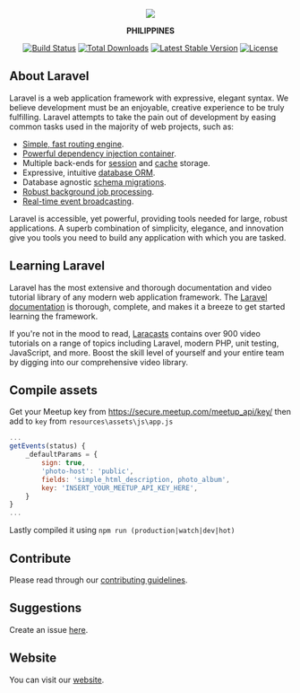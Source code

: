 [github]: https://github.com/Laravel-Philippines/laravel.ph
[website]: http://laravel.ph
[Laracasts]: https://laracasts.com

<p align="center"><img src="https://laravel.com/assets/img/components/logo-laravel.svg"></p>
<p align="center"><strong>PHILIPPINES</strong></p>

<p align="center">
<a href="https://travis-ci.org/laravel/framework"><img src="https://travis-ci.org/laravel/framework.svg" alt="Build Status"></a>
<a href="https://packagist.org/packages/laravel/framework"><img src="https://poser.pugx.org/laravel/framework/d/total.svg" alt="Total Downloads"></a>
<a href="https://packagist.org/packages/laravel/framework"><img src="https://poser.pugx.org/laravel/framework/v/stable.svg" alt="Latest Stable Version"></a>
<a href="https://packagist.org/packages/laravel/framework"><img src="https://poser.pugx.org/laravel/framework/license.svg" alt="License"></a>
</p>

## About Laravel

Laravel is a web application framework with expressive, elegant syntax. We believe development must be an enjoyable, creative experience to be truly fulfilling. Laravel attempts to take the pain out of development by easing common tasks used in the majority of web projects, such as:

- [Simple, fast routing engine](https://laravel.com/docs/routing).
- [Powerful dependency injection container](https://laravel.com/docs/container).
- Multiple back-ends for [session](https://laravel.com/docs/session) and [cache](https://laravel.com/docs/cache) storage.
- Expressive, intuitive [database ORM](https://laravel.com/docs/eloquent).
- Database agnostic [schema migrations](https://laravel.com/docs/migrations).
- [Robust background job processing](https://laravel.com/docs/queues).
- [Real-time event broadcasting](https://laravel.com/docs/broadcasting).

Laravel is accessible, yet powerful, providing tools needed for large, robust applications. A superb combination of simplicity, elegance, and innovation give you tools you need to build any application with which you are tasked.

## Learning Laravel

Laravel has the most extensive and thorough documentation and video tutorial library of any modern web application framework. The [Laravel documentation](https://laravel.com/docs) is thorough, complete, and makes it a breeze to get started learning the framework.

If you're not in the mood to read, [Laracasts] contains over 900 video tutorials on a range of topics including Laravel, modern PHP, unit testing, JavaScript, and more. Boost the skill level of yourself and your entire team by digging into our comprehensive video library.

## Compile assets
Get your Meetup key from https://secure.meetup.com/meetup_api/key/ then add to `key` from `resources\assets\js\app.js`
``` js
...
getEvents(status) {
    _defaultParams = {
        sign: true,
        'photo-host': 'public',
        fields: 'simple_html_description, photo_album',
        key: 'INSERT_YOUR_MEETUP_API_KEY_HERE',
    }
}
...
```

Lastly compiled it using `npm run (production|watch|dev|hot)`

## Contribute
Please read through our [contributing guidelines](contributing.md).

## Suggestions
Create an issue [here](https://github.com/Laravel-Philippines/laravel.ph/issues).


## Website
You can visit our [website].

